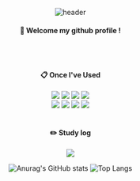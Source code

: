 <div align="center">

![header](https://capsule-render.vercel.app/api?type=Waving&color=000000&height=200&text=Hayden&fontColor=FFFFFF&fontSize=70&fontAlignY=40&fontAlign=80)
#### :wave: Welcome my github profile !

<br/>
<br/>

#### :clipboard: Once I've Used
<img src="https://img.shields.io/badge/Python-3776AB?style=flat&logo=python&logoColor=FFFFFF"/>
<img src="https://img.shields.io/badge/C-A8B9CC?style=flat&logo=c&logoColor=FFFFFF"/>
<img src="https://img.shields.io/badge/C++-00599C?style=flat&logo=c++&logoColor=FFFFFF"/>
<img src="https://img.shields.io/badge/Java-007396?style=flat&logo=java&logoColor=white">
<br/>
<img src="https://img.shields.io/badge/HTML-E34F26?style=flat&logo=html5&logoColor=FFFFFF"/>
<img src="https://img.shields.io/badge/CSS-1572B6?style=flat&logo=css3&logoColor=FFFFFF"/>
<img src="https://img.shields.io/badge/JavaScript-F7DF1E?style=flat&logo=javascript&logoColor=FFFFFF"/>
<img src="https://img.shields.io/badge/React-61DAFB?style=flat&logo=react&logoColor=FFFFFF"/>

<br/>
<br/>

#### :pencil2: Study log
<a href="https://www.notion.so/Hayden-11f2854fd22e49c3946fdf2f7a4b23a1" target="_blank"><img src="https://img.shields.io/badge/notion-2E2E2E?style=flat&logo=notion&logoColor=FFFFFF"/></a>

![Anurag's GitHub stats](https://github-readme-stats.vercel.app/api?username=haydenCho&show_icons=true&theme=graywhite)
![Top Langs](https://github-readme-stats.vercel.app/api/top-langs/?username=anuraghazra&layout=compact)

</div>
